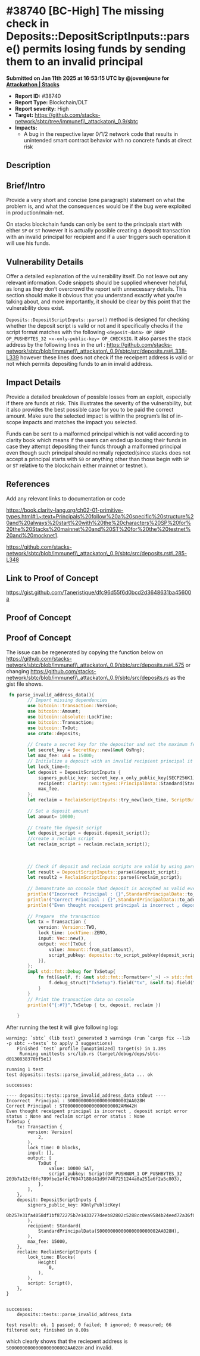 # #38740 \[BC-High] The missing check in Deposits::DepositScriptInputs::parse() permits losing funds by sending them to an invalid principal

**Submitted on Jan 11th 2025 at 16:53:15 UTC by @jovemjeune for** [**Attackathon | Stacks**](https://immunefi.com/audit-competition/stacks-attackathon-1)

* **Report ID:** #38740
* **Report Type:** Blockchain/DLT
* **Report severity:** High
* **Target:** https://github.com/stacks-network/sbtc/tree/immunefi\_attackaton\_0.9/sbtc
* **Impacts:**
  * A bug in the respective layer 0/1/2 network code that results in unintended smart contract behavior with no concrete funds at direct risk

## Description

## Brief/Intro

Provide a very short and concise (one paragraph) statement on what the problem is, and what the consequences would be if the bug were exploited in production/main-net.

On stacks blockchain funds can only be sent to the principals start with either `SP` or `ST` however it is actually possible creating a deposit transaction with an invalid principal for recipient and if a user triggers such operation it will use his funds.

## Vulnerability Details

Offer a detailed explanation of the vulnerability itself. Do not leave out any relevant information. Code snippets should be supplied whenever helpful, as long as they don’t overcrowd the report with unnecessary details. This section should make it obvious that you understand exactly what you’re talking about, and more importantly, it should be clear by this point that the vulnerability does exist.

`Deposits::DepositScriptInputs::parse()` method is designed for checking whether the deposit script is valid or not and it specifically checks if the script format matches with the following `<deposit-data> OP_DROP OP_PUSHBYTES_32 <x-only-public-key> OP_CHECKSIG`. It also parses the stack address by the following lines in the url : https://github.com/stacks-network/sbtc/blob/immunefi\_attackaton\_0.9/sbtc/src/deposits.rs#L338-L339 however these lines does not check if the receipent address is valid or not which permits depositing funds to an in invalid address.

## Impact Details

Provide a detailed breakdown of possible losses from an exploit, especially if there are funds at risk. This illustrates the severity of the vulnerability, but it also provides the best possible case for you to be paid the correct amount. Make sure the selected impact is within the program’s list of in-scope impacts and matches the impact you selected.

Funds can be sent to a malformed principal which is not valid according to clarity book which means if the users can ended up loosing their funds in case they attempt depositing their funds through a malformed principal even though such principal should normally rejected(since stacks does not accept a principal starts with `S0` or anything other than those begin with `SP` or `ST` relative to the blockchain either mainnet or testnet ).

## References

Add any relevant links to documentation or code

https://book.clarity-lang.org/ch02-01-primitive-types.html#:\~:text=Principals%20follow%20a%20specific%20structure%20and%20always%20start%20with%20the%20characters%20SP%20for%20the%20Stacks%20mainnet%20and%20ST%20for%20the%20testnet%20and%20mocknet1.

https://github.com/stacks-network/sbtc/blob/immunefi\_attackaton\_0.9/sbtc/src/deposits.rs#L285-L348

## Link to Proof of Concept

https://gist.github.com/Taneristique/dfc96d55f6d0bcd2d3648631ba45600a

## Proof of Concept

## Proof of Concept

The issue can be regenerated by copying the function below on https://github.com/stacks-network/sbtc/blob/immunefi\_attackaton\_0.9/sbtc/src/deposits.rs#L575 or changing https://github.com/stacks-network/sbtc/blob/immunefi\_attackaton\_0.9/sbtc/src/deposits.rs as the gist file shows.

```rust
 fn parse_invalid_address_data(){
        // Import missing dependencies 
        use bitcoin::transaction::Version;
        use bitcoin::Amount;
        use bitcoin::absolute::LockTime;
        use bitcoin::Transaction;
        use bitcoin::TxOut;
        use crate::deposits;
    
        // Create a secret key for the depositor and set the maximum fee 
        let secret_key = SecretKey::new(&mut OsRng);
        let max_fee: u64 = 15000;
        // Initialize a deposit with an invalid recipient principal it starts neither with 'SP' or 'ST'. 
        let lock_time=0;
        let deposit = DepositScriptInputs {
            signers_public_key: secret_key.x_only_public_key(SECP256K1).0,
            recipient: clarity::vm::types::PrincipalData::Standard(StandardPrincipalData{0:0,1:[0,0,0,0,0,0,0,0,0,0,0,0,0,0,0,0,0,0,0,0]}),
            max_fee,
        };
        let reclaim = ReclaimScriptInputs::try_new(lock_time, ScriptBuf::new()).unwrap();
    
        // Set a deposit amount
        let amount= 10000;  
    
        // Create the deposit script  
        let deposit_script = deposit.deposit_script();
        //create a reclaim script 
        let reclaim_script = reclaim.reclaim_script();
    
    
      
        // Check if deposit and reclaim scripts are valid by using parse methdod
        let result = DepositScriptInputs::parse(&deposit_script);
        let result2 = ReclaimScriptInputs::parse(&reclaim_script);
    
        // Demonstrate on console that deposit is accepted as valid even though stacks has no valid principal format such S0000000000000000000002AA028H
        println!("Incorrect  Principal : {}",StandardPrincipalData::to_address(&StandardPrincipalData{0:0,1:[0,0,0,0,0,0,0,0,0,0,0,0,0,0,0,0,0,0,0,0]}));
        println!("Correct Principal : {}",StandardPrincipalData::to_address(&StandardPrincipalData::from(StacksAddress::burn_address(false))));
        println!("Even thought receipent principal is incorrect , deposit script error status : {:?} and reclaim script error status : {:?}", &result.err(), &result2.err()); 
    
        // Prepare  the transaction 
        let tx = Transaction {
            version: Version::TWO,
            lock_time: LockTime::ZERO,
            input: Vec::new(),
            output: vec![TxOut {
                value: Amount::from_sat(amount),
                script_pubkey: deposits::to_script_pubkey(deposit_script, reclaim_script),
            }],
        };
        impl std::fmt::Debug for TxSetup{
            fn fmt(&self, f: &mut std::fmt::Formatter<'_>) -> std::fmt::Result {
                f.debug_struct("TxSetup").field("tx", &self.tx).field("deposit", &self.deposit).field("reclaim", &self.reclaim).finish()
            }
        }
        // Print the transaction data on console 
        println!("{:#?}",TxSetup { tx, deposit, reclaim })
    
    }
```

After running the test it will give following log:

```
warning: `sbtc` (lib test) generated 3 warnings (run `cargo fix --lib -p sbtc --tests` to apply 3 suggestions)
    Finished `test` profile [unoptimized] target(s) in 1.39s
     Running unittests src/lib.rs (target/debug/deps/sbtc-d0130838370bf5e1)

running 1 test
test deposits::tests::parse_invalid_address_data ... ok

successes:

---- deposits::tests::parse_invalid_address_data stdout ----
Incorrect  Principal : S0000000000000000000002AA028H
Correct Principal : ST000000000000000000002AMW42H
Even thought receipent principal is incorrect , deposit script error status : None and reclaim script error status : None
TxSetup {
    tx: Transaction {
        version: Version(
            2,
        ),
        lock_time: 0 blocks,
        input: [],
        output: [
            TxOut {
                value: 10000 SAT,
                script_pubkey: Script(OP_PUSHNUM_1 OP_PUSHBYTES_32 203b7a12cf8fc789fbe1ef4c76947188d41d9f7407251244a8a251a6f2a5c803),
            },
        ],
    },
    deposit: DepositScriptInputs {
        signers_public_key: XOnlyPublicKey(
            0b257e31fa4058df1bf872275b7e1433777deeb82802c5288cc0ea9584b24eed72a36f006371895849a2d7908b67878dca317ca51be95802e2d47a98ec856971,
        ),
        recipient: Standard(
            StandardPrincipalData(S0000000000000000000002AA028H),
        ),
        max_fee: 15000,
    },
    reclaim: ReclaimScriptInputs {
        lock_time: Blocks(
            Height(
                0,
            ),
        ),
        script: Script(),
    },
}


successes:
    deposits::tests::parse_invalid_address_data

test result: ok. 1 passed; 0 failed; 0 ignored; 0 measured; 66 filtered out; finished in 0.00s
```

which clearly shows that the reciepent address is `S0000000000000000000002AA028H` and invalid.
